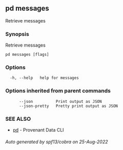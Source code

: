 ## pd messages

Retrieve messages

### Synopsis

Retrieve messages

```
pd messages [flags]
```

### Options

```
  -h, --help   help for messages
```

### Options inherited from parent commands

```
      --json          Print output as JSON
      --json-pretty   Pretty print output as JSON
```

### SEE ALSO

* [pd](/docs/commands/pd.html)	 - Provenant Data CLI

###### Auto generated by spf13/cobra on 25-Aug-2022
